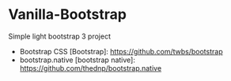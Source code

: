 # Vanilla-Bootstrap
Simple light bootstrap 3 project 
* Bootstrap CSS
[Bootstrap]: https://github.com/twbs/bootstrap
* bootstrap.native
[bootstrap native]: https://github.com/thednp/bootstrap.native